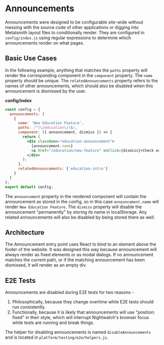 # Announcements
Announcements were designed to be configurable site-wide without messing with the source code of other applications or digging into Metalsmith layout files to conditionally render. They are configured in `config/index.js` using regular expressions to determine which announcements render on what pages.

## Basic Use Cases
In the following example, anything that matches the `paths` property will render the corresponding component in the `component` property. The `name` property should be unique. The `relatedAnnouncements` property refers to the names of other announcements, which should also be disabled when this announcement is dismissed by the user.

**config/index**
```jsx
const config = {
  announcements: [
    {
      name: 'New Education Feature',
      paths: /^(\/education\/)$/,
      component: ({ announcement, dismiss }) => {
        return (
          <div className="education-announcement">
            {announcement.name}
            <a href="/education/new-feature" onClick={dismiss}>Check out our new Education feature</a>
          </div>
        );
      },
      relatedAnnouncements: ['education-intro']
    }
  ]
};
export default config;
```
The `announcement` property in the rendered component will contain the announcement as stored in the config, so in this case `announcement.name` will render `New Education Feature`. The `dismiss` property will disable the announcement "permanently" by storing its name in localStorage. Any related announcements will also be disabled by being stored there as well.

## Architecture
The Announcement entry point uses React to bind to an element above the footer of the website. It was designed this way because announcement will always render as fixed elements or as modal dialogs. If no announcement matches the current path, or if the matching announcement has been dismissed, it will render as an empty div.

## E2E Tests
Announcements are disabled during E2E tests for two reasons -

1. Philosophically, because they change overtime while E2E tests should run consistently.
2. Functionally, because it is likely that announcements will use "position: fixed" in their style, which will interrupt Nightwatch's browser focus while tests are running and break things.

The helper for disabling announcements is named `disableAnnouncements` and is located in `platform/testing/e2e/helpers.js`.
